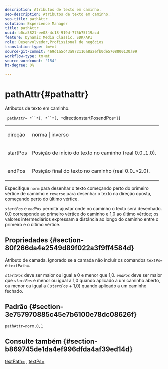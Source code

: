 ```yaml
---
description: Atributos de texto em caminho.
seo-description: Atributos de texto em caminho.
seo-title: pathAttr
solution: Experience Manager
title: pathAttr
uuid: b0ca5821-ee08-4c18-919d-775b75f19acd
feature: Dynamic Media Classic, SDK/API
role: Desenvolvedor,Profissional de negócios
translation-type: tm+mt
source-git-commit: 469d1a5c43a972116a8a2efb0de5708800130a99
workflow-type: tm+mt
source-wordcount: '154'
ht-degree: 0%

---
```



# pathAttr{#pathattr}

Atributos de texto em caminho.

` pathAttr= *``*[, *``*[, *`directionstartPosendPos`*]]`

<table id="simpletable_EC76095316AF4F07B1DDCC0D72B814CF"> 
 <tr class="strow"> 
  <td class="stentry"> <p> <span class="varname"> direção  </span> </p> </td> 
  <td class="stentry"> <p> <span class="codeph"> norma  </span> |  <span class="codeph"> inverso  </span> </p> </td> 
 </tr> 
 <tr class="strow"> 
  <td class="stentry"> <p> <span class="varname"> startPos  </span> </p> </td> 
  <td class="stentry"> <p>Posição de início do texto no caminho (real 0.0..1.0). </p> </td> 
 </tr> 
 <tr class="strow"> 
  <td class="stentry"> <p> <span class="varname"> endPos  </span> </p> </td> 
  <td class="stentry"> <p>Posição final do texto no caminho (real 0.0..&lt;2.0). </p> </td> 
 </tr> 
</table>

Especifique `norm` para desenhar o texto começando perto do primeiro vértice de caminho e `reverse` para desenhar o texto na direção oposta, começando perto do último vértice.

*`startPos`* e  *`endPos`* permitir ajustar onde no caminho o texto será desenhado. 0,0 corresponde ao primeiro vértice do caminho e 1,0 ao último vértice; os valores intermediários expressam a distância ao longo do caminho entre o primeiro e o último vértice.

## Propriedades {#section-80f266da4e2549d89f022a3f9ff4584d}

Atributo de camada. Ignorado se a camada não incluir os comandos `textPs=` e `textPath=`.

*`startPos`* deve ser maior ou igual a 0 e menor que 1,0.  *`endPos`* deve ser maior que  *`startPos`* e menor ou igual a 1,0 quando aplicado a um caminho aberto, ou menor ou igual a (  *`startPos`* + 1,0) quando aplicado a um caminho fechado.

## Padrão {#section-3e757970885c45e7b6100e78dc08626f}

`pathAttr=norm,0,1`

## Consulte também {#section-b869745de1da4ef996dfda4af39ed14d}

[textPath=](../../../../../is-api/http-ref/image-serving-api-ref/c-http-protocol-reference/c-command-reference/r-textpath.md#reference-b09cc0902dff4725bdb54d5da4076ccd) ,  [textPs=](../../../../../is-api/http-ref/image-serving-api-ref/c-http-protocol-reference/c-command-reference/r-textps.md#reference-4209a2a6169f44278da2647cfb0cd767)
